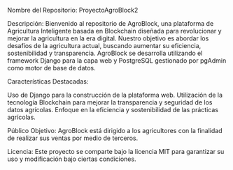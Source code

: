 Nombre del Repositorio: ProyectoAgroBlock2

Descripción:
Bienvenido al repositorio de AgroBlock, una plataforma de Agricultura Inteligente basada en Blockchain diseñada para revolucionar y mejorar la agricultura en la era digital. Nuestro objetivo es abordar los desafíos de la agricultura actual, buscando aumentar su eficiencia, sostenibilidad y transparencia. AgroBlock se desarrolla utilizando el framework Django para la capa web y PostgreSQL gestionado por pgAdmin como motor de base de datos.

Características Destacadas:

Uso de Django para la construcción de la plataforma web.
Utilización de la tecnología Blockchain para mejorar la transparencia y seguridad de los datos agrícolas.
Enfoque en la eficiencia y sostenibilidad de las prácticas agrícolas.

Público Objetivo:
AgroBlock está dirigido a los agricultores con la finalidad de realizar sus ventas por medio de terceros.

Licencia:
Este proyecto se comparte bajo la licencia MIT para garantizar su uso y modificación bajo ciertas condiciones.
